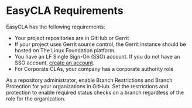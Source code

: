 # EasyCLA Requirements

EasyCLA has the following requirements:

* Your project repositories are in GitHub or Gerrit
* If your project uses Gerrit source control, the Gerrit instance should be hosted on The Linux Foundation platform.
* You have an LF Single Sign-On (SSO) account. If you do not have an SSO account, [create an account](../../../sso/create-an-account.md).
* For Corporate CLAs, your company has a corporate authority role

As a repository administrator, enable Branch Restrictions and Branch Protection for your organizations in GitHub. Set the restrictions and protection to enable required status checks on a branch regardless of the role for the organization.
